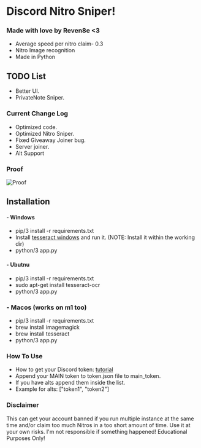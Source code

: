 # Discord Nitro Sniper!


### Made with love by Reven8e <3

- Average speed per nitro claim- 0.3
- Nitro Image recognition
- Made in Python



## TODO List
- Better UI.
- PrivateNote Sniper.


### Current Change Log
- Optimized code.
- Optimized Nitro Sniper.
- Fixed Giveaway Joiner bug.
- Server joiner.
- Alt Support


### Proof
![Proof](https://cdn.discordapp.com/attachments/839792513551826964/843059535442214932/proof.png)


## Installation
#### - Windows
- pip/3 install -r requirements.txt
- Install [tesseract windows](https://github.com/UB-Mannheim/tesseract/wiki) and run it. (NOTE: Install it within the working dir)
- python/3 app.py

#### - Ubutnu
- pip/3 install -r requirements.txt
- sudo apt-get install tesseract-ocr
- python/3 app.py

### - Macos (works on m1 too)
- pip/3 install -r requirements.txt
- brew install imagemagick
- brew install tesseract
- python/3 app.py


### How To Use
- How to get your Discord token: [tutorial](https://discordhelp.net/discord-token)
- Append your MAIN token to token.json file to main_token.
- If you have alts append them inside the list.
- Example for alts: ["token1", "token2"]


### Disclaimer
This can get your account banned if you run multiple instance at the same time and/or claim too much Nitros in a too short amount of time. Use it at your own risks. I'm not responsible if something happened! Educational Purposes Only!
